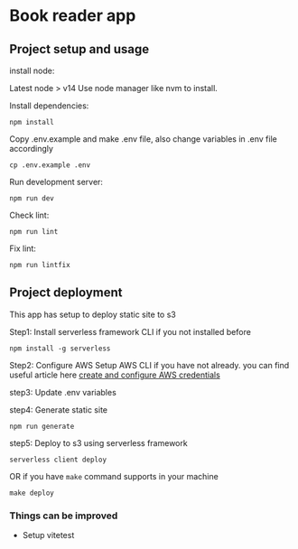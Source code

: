 # Book reader app

## Project setup and usage

install node:

Latest node > v14 Use node manager like nvm to install.

Install dependencies:

```
npm install
```
Copy .env.example and make .env file, also change variables in .env file accordingly
```
cp .env.example .env
```

Run development server:
```
npm run dev
```

Check lint:
```
npm run lint
```

Fix lint:
```
npm run lintfix
```

## Project deployment
This app has setup to deploy static site to s3

Step1: Install serverless framework CLI if you not installed before
```shell
npm install -g serverless
```

Step2: Configure AWS
Setup AWS CLI if you have not already.
you can find useful article here [create and configure AWS credentials](https://levelup.gitconnected.com/configure-aws-for-development-and-deployment-ad822097fc22)

step3: Update .env variables

step4: Generate static site
```
npm run generate
```

step5: Deploy to s3 using serverless framework
```
serverless client deploy
```

OR if you have `make` command supports in your machine

```
make deploy
```

### Things can be improved
- Setup vitetest
